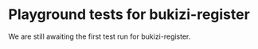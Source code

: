 # Playground tests for bukizi-register
We are still awaiting the first test run for bukizi-register.
